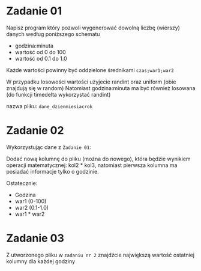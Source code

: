 # Zadanie 01

Napisz program który pozwoli wygenerować dowolną liczbę (wierszy) danych według poniższego schematu

* godzina:minuta
* wartość od 0 do 100
* wartość od 0.1 do 1.0

Każde wartości powinny być oddzielone średnikami ```czas;war1;war2```

W przypadku losowości wartości użyjecie randint oraz uniform (obie znajdują się w random)
Natomiast godzina:minuta ma być również losowana
(do funkcji timedelta wykorzystać randint)

nazwa pliku: ```dane_dzienmiesiacrok```

# Zadanie 02

Wykorzystując dane z ```Zadanie 01```:

Dodać nową kolumnę do pliku (można do nowego), która będzie wynikiem 
operacji matematycznej: kol2 * kol3, natomiast pierwsza kolumna ma posiadać informacje tylko o godzinie.

Ostatecznie:

* Godzina
* war1 (0-100)
* war2 (0.1-1.0)
* war1 * war2

# Zadanie 03

Z utworzonego pliku w ```zadaniu nr 2``` znajdźcie największą wartość ostatniej kolumny dla każdej godziny 